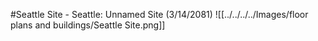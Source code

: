 #Seattle 
Site - Seattle: Unnamed Site (3/14/2081) 
![[../../../../Images/floor plans and buildings/Seattle Site.png]]